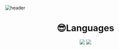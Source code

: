 ![header](https://capsule-render.vercel.app/api?type=waving&color=hexcode&height=300&section=header&text=I-enable%20Space&fontSize=90&fontColor=ffffff)

<h1 align="center">
 😎Languages
</h1>


<div align="center" style="text-align:center">
 
 <img src="https://img.shields.io/badge/Python-000000?style=flat-square&logo=Python&logoColor=3776AB">
 <img src="https://img.shields.io/badge/Javascript-000000?style=flat-square&logo=javascript&logoColor=F7DF1E">
 

</div>
